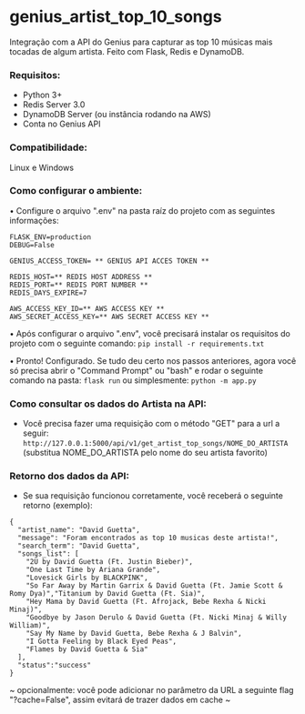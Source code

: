 # genius_artist_top_10_songs
Integração com a API do Genius para capturar as top 10 músicas mais tocadas de algum artista.
Feito com Flask, Redis e DynamoDB.

### Requisitos:
- Python 3+
- Redis Server 3.0
- DynamoDB Server (ou instância rodando na AWS)
- Conta no Genius API

### Compatibilidade:
Linux e Windows

### Como configurar o ambiente:
• Configure o arquivo ".env" na pasta raíz do projeto com as seguintes informações:
```
FLASK_ENV=production
DEBUG=False

GENIUS_ACCESS_TOKEN= ** GENIUS API ACCES TOKEN **

REDIS_HOST=** REDIS HOST ADDRESS **
REDIS_PORT=** REDIS PORT NUMBER **
REDIS_DAYS_EXPIRE=7

AWS_ACCESS_KEY_ID=** AWS ACCESS KEY **
AWS_SECRET_ACCESS_KEY=** AWS SECRET ACCESS KEY **
```

• Após configurar o arquivo ".env", você precisará instalar os requisitos do projeto com o seguinte comando:
```pip install -r requirements.txt```

• Pronto! Configurado. Se tudo deu certo nos passos anteriores, agora você só precisa abrir o "Command Prompt" ou "bash" e rodar o seguinte comando na pasta:
```flask run```
ou simplesmente:
```python -m app.py```

### Como consultar os dados do Artista na API:
- Você precisa fazer uma requisição com o método "GET" para a url a seguir:
```http://127.0.0.1:5000/api/v1/get_artist_top_songs/NOME_DO_ARTISTA```
(substitua NOME_DO_ARTISTA pelo nome do seu artista favorito)

### Retorno dos dados da API:
- Se sua requisição funcionou corretamente, você receberá o seguinte retorno (exemplo):
```
{
  "artist_name": "David Guetta",
  "message": "Foram encontrados as top 10 musicas deste artista!",
  "search_term": "David Guetta",
  "songs_list": [
    "2U by David Guetta (Ft. Justin Bieber)",
    "One Last Time by Ariana Grande",
    "Lovesick Girls by BLACKPINK",
    "So Far Away by Martin Garrix & David Guetta (Ft. Jamie Scott & Romy Dya)","Titanium by David Guetta (Ft. Sia)",
    "Hey Mama by David Guetta (Ft. Afrojack, Bebe Rexha & Nicki Minaj)",
    "Goodbye by Jason Derulo & David Guetta (Ft. Nicki Minaj & Willy William)",
    "Say My Name by David Guetta, Bebe Rexha & J Balvin",
    "I Gotta Feeling by Black Eyed Peas",
    "Flames by David Guetta & Sia"
  ],
  "status":"success"
}
```

~ opcionalmente: você pode adicionar no parâmetro da URL a seguinte flag "?cache=False", assim evitará de trazer dados em cache ~


